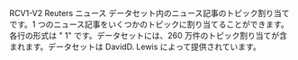 RCV1-V2 Reuters ニュース データセット内のニュース記事のトピック割り当てです。1 つのニュース記事をいくつかのトピックに割り当てることができます。各行の形式は "<topic name> <document id> 1" です。データセットには、260 万件のトピック割り当てが含まれます。データセットは DavidD. Lewis によって提供されています。

<!---HONumber=July15_HO2-->